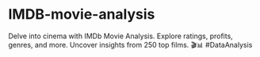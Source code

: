# IMDB-movie-analysis
Delve into cinema with IMDb Movie Analysis. Explore ratings, profits, genres, and more. Uncover insights from 250 top films. 🎬📊 #DataAnalysis
